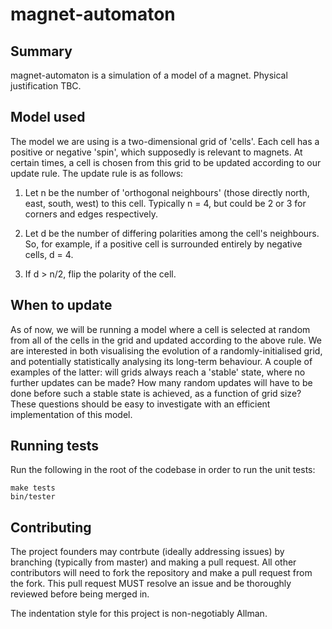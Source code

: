 # magnet-automaton

## Summary

magnet-automaton is a simulation of a model of a magnet.  Physical justification TBC.

## Model used

The model we are using is a two-dimensional grid of 'cells'.  Each cell has a positive or negative 'spin', which supposedly is relevant to magnets.  At certain times, a cell is chosen from this grid to be updated according to our update rule.  The update rule is as follows:

1. Let n be the number of 'orthogonal neighbours' (those directly north, east, south, west) to this cell.  Typically n = 4, but could be 2 or 3 for corners and edges respectively.

2. Let d be the number of differing polarities among the cell's neighbours.  So, for example, if a positive cell is surrounded entirely by negative cells, d = 4.

3. If d > n/2, flip the polarity of the cell.

## When to update

As of now, we will be running a model where a cell is selected at random from all of the cells in the grid and updated according to the above rule.  We are interested in both visualising the evolution of a randomly-initialised grid, and potentially statistically analysing its long-term behaviour.  A couple of examples of the latter: will grids always reach a 'stable' state, where no further updates can be made?  How many random updates will have to be done before such a stable state is achieved, as a function of grid size?  These questions should be easy to investigate with an efficient implementation of this model.

## Running tests

Run the following in the root of the codebase in order to run the unit tests:
```
make tests
bin/tester
```

## Contributing

The project founders may contrbute (ideally addressing issues) by branching (typically from master) and making a pull request.  All other contributors will need to fork the repository and make a pull request from the fork.  This pull request MUST resolve an issue and be thoroughly reviewed before being merged in.

The indentation style for this project is non-negotiably Allman.
